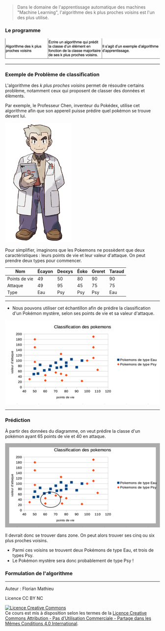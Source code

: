 > Dans le domaine de l'apprentissage automatique des machines "Machine Learning", l'algorithme des k plus proches voisins est l'un des plus utilisé.

### Le programme

![bo](assets/bo.png)

------

### Exemple de Problème de classification

L'algorithme des *k plus proches voisins* permet de résoudre certains problème, notamment ceux qui proposent de classer des données et élèments.

Par exemple, le Professeur Chen, inventeur du Pokédex, utilise cet algorithme afin que son appereil puisse prédire quel pokémon se trouve devant lui.

<img src="assets/chen.png" alt="chen" style="zoom:67%;" />

Pour simplifier, imaginons que les Pokemons ne possèdent que deux caractéristiques : leurs points de vie et leur valeur d'attaque. On peut prendre deux types pour commencer.

| Nom           | Écayon | Deoxys | Éoko | Groret | Taraud |
| ------------- | ------ | ------ | ---- | ------ | ------ |
| Points de vie | 49     | 50     | 80   | 90     | 90     |
| Attaque       | 49     | 95     | 45   | 75     | 75     |
| Type          | Eau    | Psy    | Psy  | Psy    | Eau    |

------------

- Nous pouvons utiliser cet échantillon afin de prédire la classification d'un Pokémon mystère, selon ses points de vie et sa valeur d'attaque.



![echantillon](assets/echantillon_pokemon.png)

------------

### Prédiction

À partir des données du diagramme, on veut prédire la classe d'un pokémon ayant 65 points de vie et 40 en attaque.

![echantillon_2](assets/echantillon_pokemon_2.png)

Il devrait donc se trouver dans zone. On peut alors trouver ses cinq ou six plus proches voisins.

- Parmi ces voisins se trouvent deux Pokémons de type Eau, et trois de types Psy.
- Le Pokémon mystère sera donc probablement de type Psy !



### Formulation de l'algorithme

















--------------

Auteur : Florian Mathieu

Licence CC BY NC

<a rel="license" href="http://creativecommons.org/licenses/by-nc-sa/4.0/"><img alt="Licence Creative Commons" style="border-width:0" src="https://i.creativecommons.org/l/by-nc-sa/4.0/88x31.png" /></a> <br />Ce cours est mis à disposition selon les termes de la <a rel="license" href="http://creativecommons.org/licenses/by-nc-sa/4.0/">Licence Creative Commons Attribution - Pas d’Utilisation Commerciale - Partage dans les Mêmes Conditions 4.0 International</a>.

